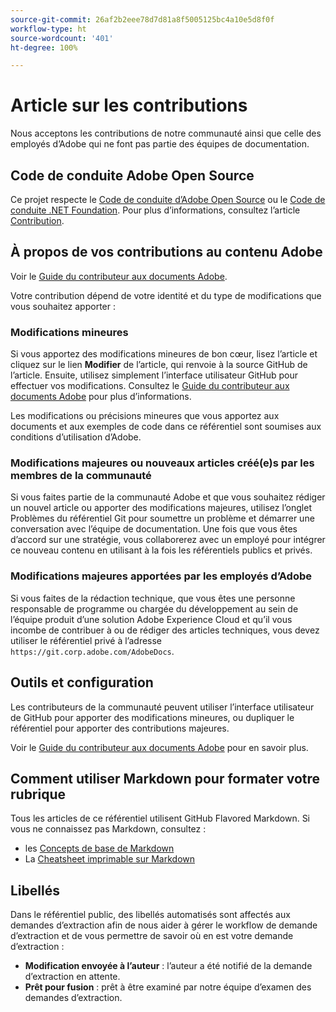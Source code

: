 ```yaml
---
source-git-commit: 26af2b2eee78d7d81a8f5005125bc4a10e5d8f0f
workflow-type: ht
source-wordcount: '401'
ht-degree: 100%

---
```

# Article sur les contributions

Nous acceptons les contributions de notre communauté ainsi que celle des employés d’Adobe qui ne font pas partie des équipes de documentation.

## Code de conduite Adobe Open Source

Ce projet respecte le [Code de conduite d’Adobe Open Source](code-of-conduct.md) ou le [Code de conduite .NET Foundation](https://dotnetfoundation.org/code-of-conduct). Pour plus d’informations, consultez l’article [Contribution](contributing.md).

## À propos de vos contributions au contenu Adobe

Voir le [Guide du contributeur aux documents Adobe](https://experienceleague.adobe.com/docs/contributor/contributor-guide/introduction.html?lang=fr).

Votre contribution dépend de votre identité et du type de modifications que vous souhaitez apporter :

### Modifications mineures

Si vous apportez des modifications mineures de bon cœur, lisez l’article et cliquez sur le lien **Modifier** de l’article, qui renvoie à la source GitHub de l’article. Ensuite, utilisez simplement l’interface utilisateur GitHub pour effectuer vos modifications. Consultez le [Guide du contributeur aux documents Adobe](https://experienceleague.adobe.com/docs/contributor/contributor-guide/introduction.html?lang=fr) pour plus d’informations.

Les modifications ou précisions mineures que vous apportez aux documents et aux exemples de code dans ce référentiel sont soumises aux conditions d’utilisation d’Adobe.

### Modifications majeures ou nouveaux articles créé(e)s par les membres de la communauté

Si vous faites partie de la communauté Adobe et que vous souhaitez rédiger un nouvel article ou apporter des modifications majeures, utilisez l’onglet Problèmes du référentiel Git pour soumettre un problème et démarrer une conversation avec l’équipe de documentation. Une fois que vous êtes d’accord sur une stratégie, vous collaborerez avec un employé pour intégrer ce nouveau contenu en utilisant à la fois les référentiels publics et privés.

<!--
If you submit a pull request with significant changes to documentation and code examples, you'll see a message in the pull request asking you to submit an online contribution license agreement (CLA). We need you to complete the online form before we can review your pull request.
-->

### Modifications majeures apportées par les employés d’Adobe

Si vous faites de la rédaction technique, que vous êtes une personne responsable de programme ou chargée du développement au sein de l’équipe produit d’une solution Adobe Experience Cloud et qu’il vous incombe de contribuer à ou de rédiger des articles techniques, vous devez utiliser le référentiel privé à l’adresse `https://git.corp.adobe.com/AdobeDocs`.

<!--Employees from other parts of the Adobe world should use the public repo for minor updates.-->

## Outils et configuration

Les contributeurs de la communauté peuvent utiliser l’interface utilisateur de GitHub pour apporter des modifications mineures, ou dupliquer le référentiel pour apporter des contributions majeures.

Voir le [Guide du contributeur aux documents Adobe](https://experienceleague.adobe.com/docs/contributor/contributor-guide/introduction.html?lang=fr) pour en savoir plus.

## Comment utiliser Markdown pour formater votre rubrique

Tous les articles de ce référentiel utilisent GitHub Flavored Markdown. Si vous ne connaissez pas Markdown, consultez :

* les [Concepts de base de Markdown](https://docs.github.com/fr/get-started/writing-on-github/getting-started-with-writing-and-formatting-on-github)
* La [Cheatsheet imprimable sur Markdown](https://guides.github.com/pdfs/markdown-cheatsheet-online.pdf)

## Libellés

Dans le référentiel public, des libellés automatisés sont affectés aux demandes d’extraction afin de nous aider à gérer le workflow de demande d’extraction et de vous permettre de savoir où en est votre demande d’extraction :

* **Modification envoyée à l’auteur** : l’auteur a été notifié de la demande d’extraction en attente.
* **Prêt pour fusion** : prêt à être examiné par notre équipe d’examen des demandes d’extraction.
